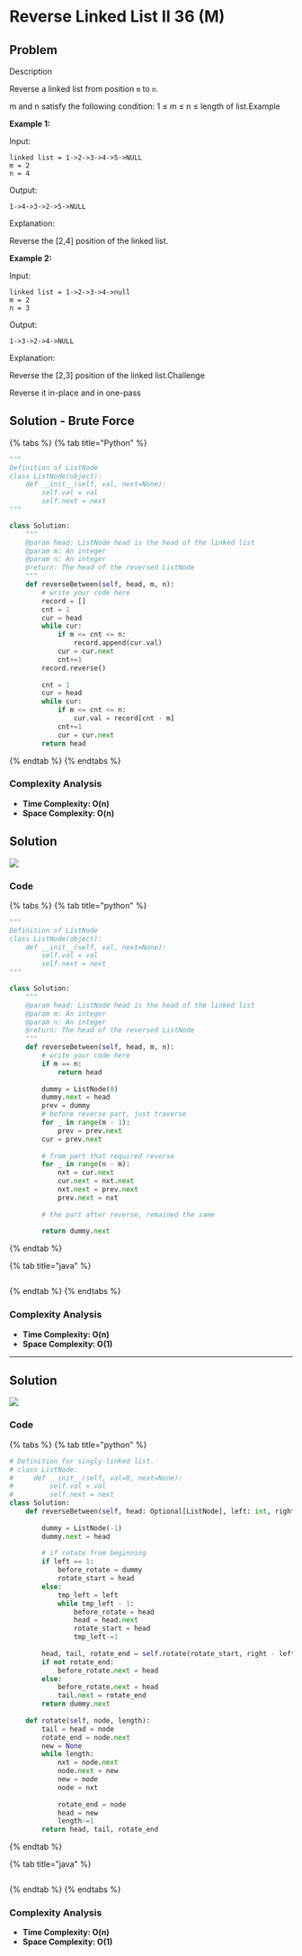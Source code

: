 # Reverse Linked List II 36 (M)

## Problem

Description

Reverse a linked list from position `m` to `n`.

m and n satisfy the following condition: 1 ≤ m ≤ n ≤ length of list.Example

**Example 1:**

Input:

```
linked list = 1->2->3->4->5->NULL
m = 2
n = 4
```

Output:

```
1->4->3->2->5->NULL
```

Explanation:

Reverse the \[2,4] position of the linked list.

**Example 2:**

Input:

```
linked list = 1->2->3->4->null
m = 2
n = 3
```

Output:

```
1->3->2->4->NULL
```

Explanation:

Reverse the \[2,3] position of the linked list.Challenge

Reverse it in-place and in one-pass

## Solution - Brute Force

{% tabs %}
{% tab title="Python" %}
```python
"""
Definition of ListNode
class ListNode(object):
    def __init__(self, val, next=None):
        self.val = val
        self.next = next
"""

class Solution:
    """
    @param head: ListNode head is the head of the linked list 
    @param m: An integer
    @param n: An integer
    @return: The head of the reversed ListNode
    """
    def reverseBetween(self, head, m, n):
        # write your code here
        record = []
        cnt = 1
        cur = head
        while cur:
            if m <= cnt <= n:
                record.append(cur.val)
            cur = cur.next
            cnt+=1
        record.reverse()
        
        cnt = 1
        cur = head
        while cur:
            if m <= cnt <= n:
                cur.val = record[cnt - m]
            cnt+=1
            cur = cur.next
        return head
```
{% endtab %}
{% endtabs %}

### Complexity Analysis

* **Time Complexity: O(n)**&#x20;
* **Space Complexity: O(n)**

## Solution

![](<../../.gitbook/assets/Screen Shot 2021-04-25 at 4.29.48 PM.png>)

### Code

{% tabs %}
{% tab title="python" %}
```python
"""
Definition of ListNode
class ListNode(object):
    def __init__(self, val, next=None):
        self.val = val
        self.next = next
"""

class Solution:
    """
    @param head: ListNode head is the head of the linked list 
    @param m: An integer
    @param n: An integer
    @return: The head of the reversed ListNode
    """
    def reverseBetween(self, head, m, n):
        # write your code here
        if m == n:
            return head
        
        dummy = ListNode(0)
        dummy.next = head
        prev = dummy
        # before reverse part, just traverse
        for _ in range(m - 1):
            prev = prev.next
        cur = prev.next
        
        # from part that required reverse
        for _ in range(n - m):
            nxt = cur.next
            cur.next = nxt.next
            nxt.next = prev.next
            prev.next = nxt
        
        # the part after reverse, remained the same 
        
        return dummy.next
```
{% endtab %}

{% tab title="java" %}
```
```
{% endtab %}
{% endtabs %}

### Complexity Analysis

* **Time Complexity: O(n)**
* **Space Complexity: O(1)**

****

## Solution

![](<../../.gitbook/assets/Screen Shot 2022-02-01 at 3.48.05 PM.png>)

### Code

{% tabs %}
{% tab title="python" %}
```python
# Definition for singly-linked list.
# class ListNode:
#     def __init__(self, val=0, next=None):
#         self.val = val
#         self.next = next
class Solution:
    def reverseBetween(self, head: Optional[ListNode], left: int, right: int) -> Optional[ListNode]:
        
        dummy = ListNode(-1)
        dummy.next = head
        
        # if rotate from beginning
        if left == 1:
            before_rotate = dummy
            rotate_start = head
        else:
            tmp_left = left
            while tmp_left - 1:
                before_rotate = head
                head = head.next
                rotate_start = head
                tmp_left-=1
        
        head, tail, rotate_end = self.rotate(rotate_start, right - left + 1)
        if not rotate_end:
            before_rotate.next = head
        else:
            before_rotate.next = head
            tail.next = rotate_end
        return dummy.next
    
    def rotate(self, node, length):
        tail = head = node
        rotate_end = node.next
        new = None
        while length:
            nxt = node.next
            node.next = new
            new = node
            node = nxt
            
            rotate_end = node
            head = new
            length-=1
        return head, tail, rotate_end
```
{% endtab %}

{% tab title="java" %}
```
```
{% endtab %}
{% endtabs %}

### Complexity Analysis

* **Time Complexity: O(n)**
* **Space Complexity: O(1)**
